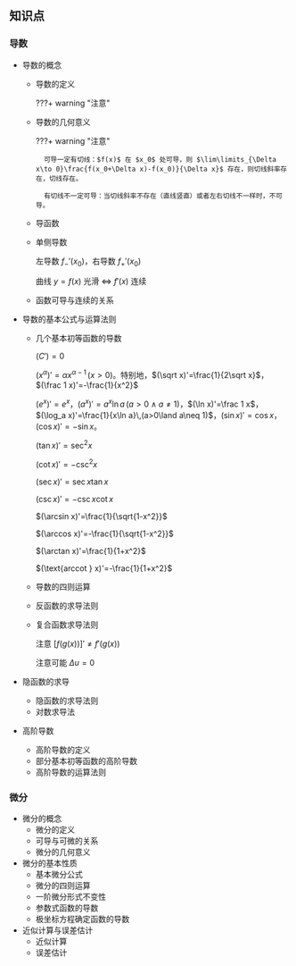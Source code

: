 ## 知识点

### 导数

- 导数的概念
    - 导数的定义

        ???+ warning "注意"

        

    - 导数的几何意义

        ???+ warning "注意"

            可导一定有切线：$f(x)$ 在 $x_0$ 处可导，则 $\lim\limits_{\Delta x\to 0}\frac{f(x_0+\Delta x)-f(x_0)}{\Delta x}$ 存在，则切线斜率存在，切线存在。

            有切线不一定可导：当切线斜率不存在（直线竖直）或者左右切线不一样时，不可导。

    - 导函数
    
    - 单侧导数
    
        左导数 $f_-'(x_0)$，右导数 $f_+'(x_0)$
    
        曲线 $y=f(x)$ 光滑 $\Leftrightarrow$ $f'(x)$ 连续
    
    - 函数可导与连续的关系
    
- 导数的基本公式与运算法则
    - 几个基本初等函数的导数
    
        $(C')=0$

        $(x^{\alpha})'=\alpha x^{\alpha-1}\,(x>0)$。特别地，$(\sqrt x)'=\frac{1}{2\sqrt x}$，$(\frac 1 x)'=-\frac{1}{x^2}$

        $(e^x)'=e^x$，$(a^x)'=a^x\ln a\,(a>0\land a\neq 1)$，$(\ln x)'=\frac 1 x$，$(\log_a x)'=\frac{1}{x\ln a}\,(a>0\land a\neq 1)$，$(\sin x)'=\cos x$，$(\cos x)'=-\sin x$。

        $(\tan x)'=\sec^2 x$

        $(\cot x)'=-\csc^2 x$

        $(\sec x)'=\sec x\tan x$

        $(\csc x)'=-\csc x\cot x$

        $(\arcsin x)'=\frac{1}{\sqrt{1-x^2}}$

        $(\arccos x)'=-\frac{1}{\sqrt{1-x^2}}$

        $(\arctan x)'=\frac{1}{1+x^2}$

        $(\text{arccot } x)'=-\frac{1}{1+x^2}$
    
    - 导数的四则运算
    
    - 反函数的求导法则
    
    - 复合函数求导法则
    
      注意 $[f(g(x))]'\neq f'(g(x))$
    
      注意可能 $\Delta u=0$
    
- 隐函数的求导

    - 隐函数的求导法则
    - 对数求导法

- 高阶导数

    - 高阶导数的定义
    - 部分基本初等函数的高阶导数
    - 高阶导数的运算法则

### 微分

- 微分的概念
    - 微分的定义
    - 可导与可微的关系
    - 微分的几何意义
- 微分的基本性质
    - 基本微分公式
    - 微分的四则运算
    - 一阶微分形式不变性
    - 参数式函数的导数
    - 极坐标方程确定函数的导数
- 近似计算与误差估计
    - 近似计算
    - 误差估计